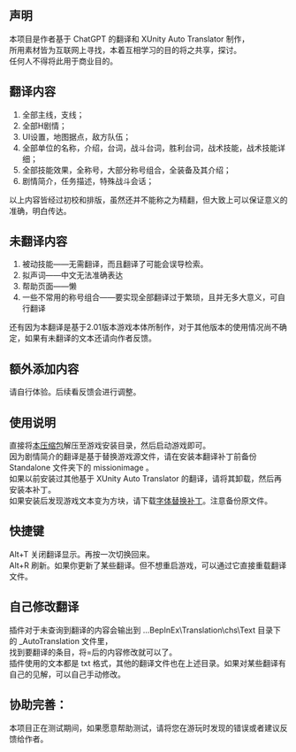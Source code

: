 ## 声明  
本项目是作者基于 ChatGPT 的翻译和 XUnity Auto Translator 制作，  
所用素材皆为互联网上寻找，本着互相学习的目的将之共享，探讨。  
任何人不得将此用于商业目的。
  
## 翻译内容  
1. 全部主线，支线；  
2. 全部H剧情；  
3. UI设置，地图据点，敌方队伍；  
4. 全部单位的名称，介绍，台词，战斗台词，胜利台词，战术技能，战术技能详细；  
5. 全部技能效果，全称号，大部分称号组合，全装备及其介绍；  
6. 剧情简介，任务描述，特殊战斗会话；

以上内容皆经过初校和排版，虽然还并不能称之为精翻，但大致上可以保证意义的准确，明白传达。  
  
## 未翻译内容  
1. 被动技能——无需翻译，而且翻译了可能会误导检索。  
2. 拟声词——中文无法准确表达  
3. 帮助页面——懒  
4. 一些不常用的称号组合——要实现全部翻译过于繁琐，且并无多大意义，可自行翻译
 
还有因为本翻译是基于2.01版本游戏本体所制作，对于其他版本的使用情况尚不确定，如果有未翻译的文本还请向作者反馈。  
  
## 额外添加内容  
请自行体验。后续看反馈会进行调整。  
  
## 使用说明  
直接将[本压缩包](https://github.com/heroncrow/vbs_gptTrans/releases/tag/v2.01.27)解压至游戏安装目录，然后启动游戏即可。  
因为剧情简介的翻译是基于替换游戏源文件，请在安装本翻译补丁前备份 Standalone 文件夹下的 missionimage 。  
如果以前安装过其他基于 XUnity Auto Translator 的翻译，请将其卸载，然后再安装本补丁。  
如果安装后发现游戏文本变为方块，请下载[字体替换补丁](https://github.com/heroncrow/vbs_gptTrans/releases/tag/fontfix_new)。注意备份原文件。


## 快捷键  
Alt+T 关闭翻译显示。再按一次切换回来。  
Alt+R 刷新。如果你更新了某些翻译。但不想重启游戏，可以通过它直接重载翻译文件。  


## 自己修改翻译  
插件对于未查询到翻译的内容会输出到 ...BepInEx\Translation\chs\Text 目录下的 _AutoTranslation 文件里，  
找到要翻译的条目，将=后的内容修改就可以了。  
插件使用的文本都是 txt 格式，其他的翻译文件也在上述目录。如果对某些翻译有自己的见解，可以自己手动修改。  


## 协助完善：  
本项目正在测试期间，如果愿意帮助测试，请将您在游玩时发现的错误或者建议反馈给作者。
